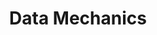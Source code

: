 ---
facebook: https://facebook.com/Data-Mechanics-101138618217226
git: https://github.com/datamechanics
linkedin: https://linkedin.com/company/datamechanics
logohandle: datamechanicsco
sort: datamechanics
title: Data Mechanics
twitter: https://x.com/DataMechanics_
website: https://www.datamechanics.co/
---